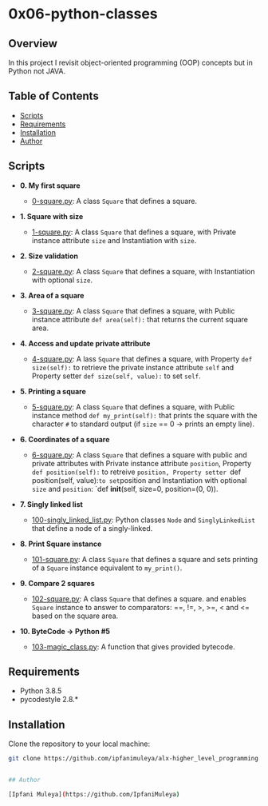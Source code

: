 # 0x06-python-classes

## Overview

In this project I revisit object-oriented programming (OOP) concepts but in Python not JAVA.

## Table of Contents

- [Scripts](#scripts)
- [Requirements](#requirements)
- [Installation](#installation)
- [Author](#author)

## Scripts

* **0. My first square**
  * [0-square.py](./0-square.py): A class `Square` that defines a square.

* **1. Square with size**
  * [1-square.py](./1-square.py): A class `Square` that defines a square, with Private instance attribute `size` and Instantiation with `size`.

* **2. Size validation**
  * [2-square.py](./2-square.py): A class `Square` that defines a square, with Instantiation with optional `size`.

* **3. Area of a square**
  * [3-square.py](./3-square.py): A class `Square` that defines a square, with Public instance attribute `def area(self):` that returns the current square area.

* **4. Access and update private attribute**
  * [4-square.py](./4-square.py): A lass `Square` that defines a square, with Property `def size(self):` to retrieve the private instance  attribute `self` and Property setter `def size(self, value):` to set `self`.

* **5. Printing a square**
  * [5-square.py](./5-square.py): A class `Square` that defines a square, with Public instance method `def my_print(self):` that prints the square with the character `#` to standard output (if `size` == 0 -> prints an empty line).

* **6. Coordinates of a square**
  * [6-square.py](./6-square.py): A class `Square` that defines a square with public and private attributes with Private instance attribute `position`, Property `def position(self):` to retreive `position, Property setter `def position(self, value):` to set `position and Instantiation with optional `size` and `position`:  `def __init__(self, size=0, position=(0, 0)).

* **7. Singly linked list**
  * [100-singly_linked_list.py](./100-singly_linked_list.py): Python classes `Node` and `SinglyLinkedList` that define a node of a singly-linked.

* **8. Print Square instance**
  * [101-square.py](./101-square.py): A class `Square` that defines a square and sets printing of a `Square` instance equivalent to  `my_print()`.

* **9. Compare 2 squares**
  * [102-square.py](./102-square.py): A class `Square` that defines a square. and enables `Square` instance to answer to comparators: ==, !=, >, >=, < and <= based on the square area.

* **10. ByteCode -> Python #5**
  * [103-magic_class.py](./103-magic_class.py): A function that gives provided bytecode.

## Requirements

- Python 3.8.5
- pycodestyle 2.8.*

## Installation

Clone the repository to your local machine:

   ```bash
   git clone https://github.com/ipfanimuleya/alx-higher_level_programming.git


## Author

[Ipfani Muleya](https://github.com/IpfaniMuleya)
